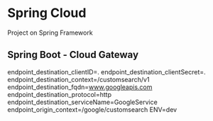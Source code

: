 # Spring Cloud
Project on Spring Framework


## Spring Boot - Cloud Gateway

endpoint_destination_clientID=.
endpoint_destination_clientSecret=.
endpoint_destination_context=/customsearch/v1
endpoint_destination_fqdn=www.googleapis.com
endpoint_destination_protocol=http
endpoint_destination_serviceName=GoogleService
endpoint_origin_context=/google/customsearch
ENV=dev
